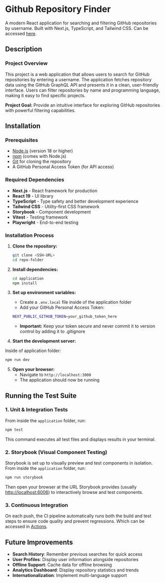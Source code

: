 # Github Repository Finder
A modern React application for searching and filtering GitHub repositories by username. Built with Next.js, TypeScript, and Tailwind CSS. Can be accessed [here](https://repo-finder-wheat.vercel.app/).
## Description
### Project Overview
This project is a web application that allows users to search for GitHub repositories by entering a username. The application fetches repository data using the GitHub GraphQL API and presents it in a clean, user-friendly interface. Users can filter repositories by name and programming language, making it easy to find specific projects.

**Project Goal:** Provide an intuitive interface for exploring GitHub repositories with powerful filtering capabilities.

## Installation
### Prerequisites
- [Node.js](https://nodejs.org/) (version 18 or higher)
- [npm](https://www.npmjs.com/) (comes with Node.js)
- [Git](https://git-scm.com/downloads) for cloning the repository
- A GitHub Personal Access Token (for API access)

### Required Dependencies
- **Next.js** - React framework for production
- **React 19** - UI library
- **TypeScript** - Type safety and better development experience
- **Tailwind CSS** - Utility-first CSS framework
- **Storybook** - Component development
- **Vitest** - Testing framework
- **Playwright** - End-to-end testing

### Installation Process
1. **Clone the repository:**
   ```bash
   git clone <SSH-URL>
   cd repo-folder
   ```


2. **Install dependencies:**
   ```bash
   cd application
   npm install
   ```

3. **Set up environment variables:**
   - Create a `.env.local` file inside of the application folder
   - Add your GitHub Personal Access Token:
   ```bash
   NEXT_PUBLIC_GITHUB_TOKEN=your_github_token_here
   ```
   - **Important:** Keep your token secure and never commit it to version control by adding it to .gitignore

4. **Start the development server:**

Inside of application folder:
   ```bash
   npm run dev
   ```

5. **Open your browser:**
   - Navigate to `http://localhost:3000`
   - The application should now be running

## Running the Test Suite

### 1. Unit & Integration Tests

From inside the `application` folder, run:
```bash
npm test
```
This command executes all test files and displays results in your terminal.

### 2. Storybook (Visual Component Testing)

Storybook is set up to visually preview and test components in isolation. 
From inside the `application` folder, run:
```bash
npm run storybook
```
Then open your browser at the URL Storybook provides (usually [http://localhost:6006](http://localhost:6006)) to interactively browse and test components.

### 3. Continuous Integration

On each push, the CI pipeline automatically runs both the build and test steps to ensure code quality and prevent regressions. Which can be accessed in [Actions](https://github.com/renney-11/repo-finder/actions).

## Future Improvements
- **Search History**: Remember previous searches for quick access
- **User Profiles**: Display user information alongside repositories
- **Offline Support**: Cache data for offline browsing
- **Analytics Dashboard**: Display repository statistics and trends
- **Internationalization**: Implement multi-language support
